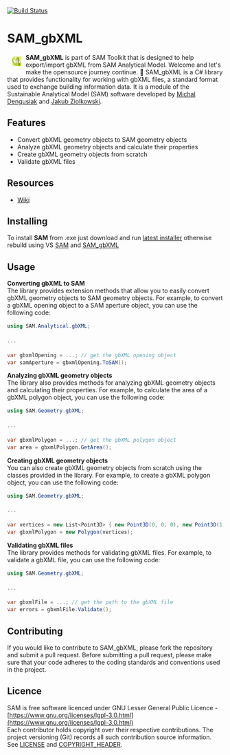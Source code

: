 [![Build Status](https://hldigitalinnovation.visualstudio.com/HLApps/_apis/build/status/SAM-deploy-SAM_gbXML?branchName=master)](https://hldigitalinnovation.visualstudio.com/HLApps/_build/latest?definitionId=20&branchName=master)

# SAM_gbXML

<a href="https://github.com/HoareLea/SAM_gbXML"><img src="https://github.com/HoareLea/SAM_gbXML/blob/master/Grasshopper/SAM.Analytical.Grasshopper.gbXML/Resources/SAM_gbXML.png" align="left" hspace="10" vspace="6"></a>

**SAM_gbXML** is part of SAM Toolkit that is designed to help export/import gbXML from SAM Analytical Model. Welcome and let's make the opensource journey continue. :handshake:
SAM_gbXML is a C# library that provides functionality for working with gbXML files, a standard format used to exchange building information data. It is a module of the Sustainable Analytical Model (SAM) software developed by [Michal Dengusiak](https://github.com/michaldengusiak) and [Jakub Ziolkowski](https://github.com/ZiolkowskiJakub).

## Features

- Convert gbXML geometry objects to SAM geometry objects
- Analyze gbXML geometry objects and calculate their properties
- Create gbXML geometry objects from scratch
- Validate gbXML files

## Resources
* [Wiki](https://github.com/HoareLea/SAM_gbXML/wiki)

## Installing

To install **SAM** from .exe just download and run [latest installer](https://github.com/HoareLea/SAM_Deploy/releases) otherwise rebuild using VS [SAM](https://github.com/HoareLea/SAM) and [SAM_gbXML](https://github.com/HoareLea/SAM_gbXML)

## Usage

**Converting gbXML to SAM**<br />
The library provides extension methods that allow you to easily convert gbXML geometry objects to SAM geometry objects. For example, to convert a gbXML opening object to a SAM aperture object, you can use the following code:

```csharp
using SAM.Analytical.gbXML;

...

var gbxmlOpening = ...; // get the gbXML opening object
var samAperture = gbxmlOpening.ToSAM();
```
**Analyzing gbXML geometry objects**<br />
The library also provides methods for analyzing gbXML geometry objects and calculating their properties. For example, to calculate the area of a gbXML polygon object, you can use the following code:

```csharp
using SAM.Geometry.gbXML;

...

var gbxmlPolygon = ...; // get the gbXML polygon object
var area = gbxmlPolygon.GetArea();
```

**Creating gbXML geometry objects**<br />
You can also create gbXML geometry objects from scratch using the classes provided in the library. For example, to create a gbXML polygon object, you can use the following code:

```csharp
using SAM.Geometry.gbXML;

...

var vertices = new List<Point3D> { new Point3D(0, 0, 0), new Point3D(1, 0, 0), new Point3D(1, 1, 0), new Point3D(0, 1, 0) };
var gbxmlPolygon = new Polygon(vertices);
```

**Validating gbXML files**<br />
The library provides methods for validating gbXML files. For example, to validate a gbXML file, you can use the following code:
```csharp
using SAM.Geometry.gbXML;

...

var gbxmlFile = ...; // get the path to the gbXML file
var errors = gbxmlFile.Validate();
```


## Contributing
If you would like to contribute to SAM_gbXML, please fork the repository and submit a pull request. Before submitting a pull request, please make sure that your code adheres to the coding standards and conventions used in the project.


## Licence ##

SAM is free software licenced under GNU Lesser General Public Licence - [https://www.gnu.org/licenses/lgpl-3.0.html](https://www.gnu.org/licenses/lgpl-3.0.html)  
Each contributor holds copyright over their respective contributions.
The project versioning (Git) records all such contribution source information.
See [LICENSE](https://github.com/HoareLea/SAM_gbXML/blob/master/LICENSE) and [COPYRIGHT_HEADER](https://github.com/HoareLea/SAM/blob/master/COPYRIGHT_HEADER.txt).